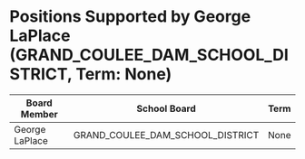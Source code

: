# Positions Supported by George LaPlace (GRAND_COULEE_DAM_SCHOOL_DISTRICT, Term: None)

| Board Member | School Board | Term |
|--------------|--------------|------|
| George LaPlace | GRAND_COULEE_DAM_SCHOOL_DISTRICT | None |

